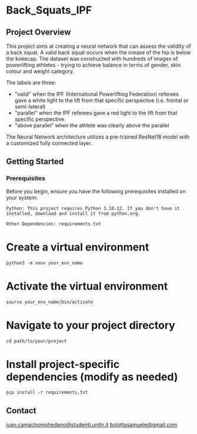 # Back_Squats_IPF

## Project Overview

This project aims at creating a neural network that can assess the validity of a back squat. A valid back squat occurs when the crease of the hip is below the kneecap. The dataset was constructed with hundreds of images of powerlifting athletes - trying to achieve balance in terms of gender, skin colour and weight category. 

The labels are three: 
- "valid" when the IPF (International Powerlifting Federation) referees gave a white light to the lift from that specific perspective (i.e. frontal or semi-lateral)
- "parallel" when the IPF referees gave a red light to the lift from that specific perspective
- "above parallel" when the athlete was clearly above the parallel

 The Neural Network architecture utilizes a pre-trained ResNet18 model with a customized fully connected layer.

## Getting Started

### Prerequisites

Before you begin, ensure you have the following prerequisites installed on your system:

    Python: This project requires Python 3.10.12. If you don't have it installed, download and install it from python.org.

    Other Dependencies: requirements.txt 

# Create a virtual environment 
    python3 -m venv your_env_name

# Activate the virtual environment
    source your_env_name/bin/activate 

# Navigate to your project directory
    cd path/to/your/project

# Install project-specific dependencies (modify as needed)
    pip install -r requirements.txt

## Contact
juan.camachomohedano@studenti.unitn.it
bolottasamuele@gmail.com



